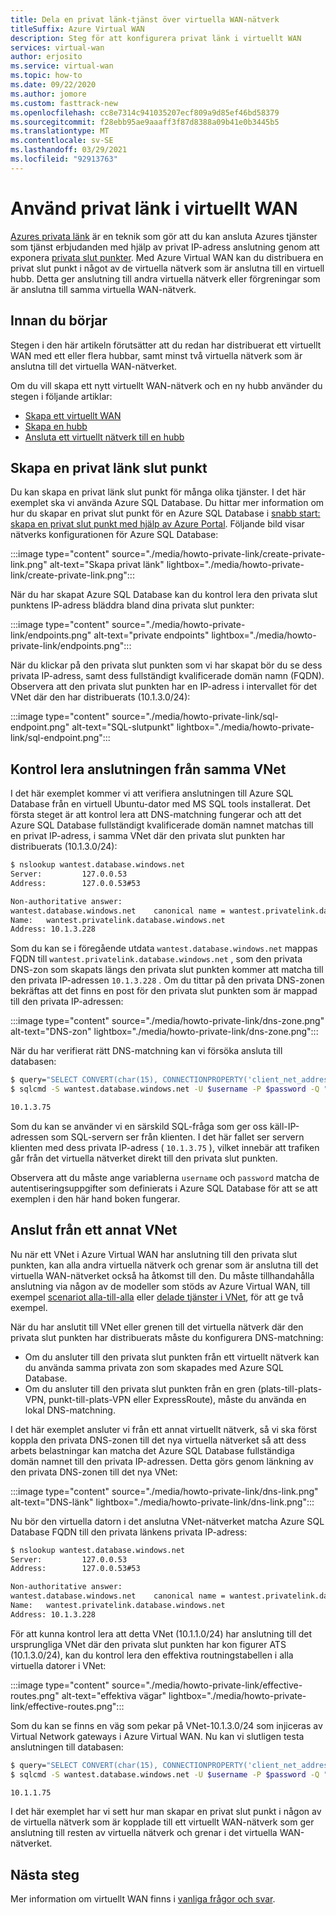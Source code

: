 ```yaml
---
title: Dela en privat länk-tjänst över virtuella WAN-nätverk
titleSuffix: Azure Virtual WAN
description: Steg för att konfigurera privat länk i virtuellt WAN
services: virtual-wan
author: erjosito
ms.service: virtual-wan
ms.topic: how-to
ms.date: 09/22/2020
ms.author: jomore
ms.custom: fasttrack-new
ms.openlocfilehash: cc8e7314c941035207ecf809a9d85ef46bd58379
ms.sourcegitcommit: f28ebb95ae9aaaff3f87d8388a09b41e0b3445b5
ms.translationtype: MT
ms.contentlocale: sv-SE
ms.lasthandoff: 03/29/2021
ms.locfileid: "92913763"
---
```

# <a name="use-private-link-in-virtual-wan"></a>Använd privat länk i virtuellt WAN

[Azures privata länk](../private-link/private-link-overview.md) är en teknik som gör att du kan ansluta Azures tjänster som tjänst erbjudanden med hjälp av privat IP-adress anslutning genom att exponera [privata slut punkter](../private-link/private-endpoint-overview.md). Med Azure Virtual WAN kan du distribuera en privat slut punkt i något av de virtuella nätverk som är anslutna till en virtuell hubb. Detta ger anslutning till andra virtuella nätverk eller förgreningar som är anslutna till samma virtuella WAN-nätverk.

## <a name="before-you-begin"></a>Innan du börjar

Stegen i den här artikeln förutsätter att du redan har distribuerat ett virtuellt WAN med ett eller flera hubbar, samt minst två virtuella nätverk som är anslutna till det virtuella WAN-nätverket.

Om du vill skapa ett nytt virtuellt WAN-nätverk och en ny hubb använder du stegen i följande artiklar:

* [Skapa ett virtuellt WAN](virtual-wan-site-to-site-portal.md#openvwan)
* [Skapa en hubb](virtual-wan-site-to-site-portal.md#hub)
* [Ansluta ett virtuellt nätverk till en hubb](virtual-wan-site-to-site-portal.md#hub)

## <a name="create-a-private-link-endpoint"></a><a name="endpoint"></a>Skapa en privat länk slut punkt

Du kan skapa en privat länk slut punkt för många olika tjänster. I det här exemplet ska vi använda Azure SQL Database. Du hittar mer information om hur du skapar en privat slut punkt för en Azure SQL Database i [snabb start: skapa en privat slut punkt med hjälp av Azure Portal](../private-link/create-private-endpoint-portal.md). Följande bild visar nätverks konfigurationen för Azure SQL Database:

:::image type="content" source="./media/howto-private-link/create-private-link.png" alt-text="Skapa privat länk" lightbox="./media/howto-private-link/create-private-link.png":::

När du har skapat Azure SQL Database kan du kontrol lera den privata slut punktens IP-adress bläddra bland dina privata slut punkter:

:::image type="content" source="./media/howto-private-link/endpoints.png" alt-text="private endpoints" lightbox="./media/howto-private-link/endpoints.png":::

När du klickar på den privata slut punkten som vi har skapat bör du se dess privata IP-adress, samt dess fullständigt kvalificerade domän namn (FQDN). Observera att den privata slut punkten har en IP-adress i intervallet för det VNet där den har distribuerats (10.1.3.0/24):

:::image type="content" source="./media/howto-private-link/sql-endpoint.png" alt-text="SQL-slutpunkt" lightbox="./media/howto-private-link/sql-endpoint.png":::

## <a name="verify-connectivity-from-the-same-vnet"></a><a name="connectivity"></a>Kontrol lera anslutningen från samma VNet

I det här exemplet kommer vi att verifiera anslutningen till Azure SQL Database från en virtuell Ubuntu-dator med MS SQL tools installerat. Det första steget är att kontrol lera att DNS-matchning fungerar och att det Azure SQL Database fullständigt kvalificerade domän namnet matchas till en privat IP-adress, i samma VNet där den privata slut punkten har distribuerats (10.1.3.0/24):

```bash
$ nslookup wantest.database.windows.net
Server:         127.0.0.53
Address:        127.0.0.53#53

Non-authoritative answer:
wantest.database.windows.net    canonical name = wantest.privatelink.database.windows.net.
Name:   wantest.privatelink.database.windows.net
Address: 10.1.3.228
```

Som du kan se i föregående utdata `wantest.database.windows.net` mappas FQDN till `wantest.privatelink.database.windows.net` , som den privata DNS-zon som skapats längs den privata slut punkten kommer att matcha till den privata IP-adressen `10.1.3.228` . Om du tittar på den privata DNS-zonen bekräftas att det finns en post för den privata slut punkten som är mappad till den privata IP-adressen:

:::image type="content" source="./media/howto-private-link/dns-zone.png" alt-text="DNS-zon" lightbox="./media/howto-private-link/dns-zone.png":::

När du har verifierat rätt DNS-matchning kan vi försöka ansluta till databasen:

```bash
$ query="SELECT CONVERT(char(15), CONNECTIONPROPERTY('client_net_address'));"
$ sqlcmd -S wantest.database.windows.net -U $username -P $password -Q "$query"

10.1.3.75
```

Som du kan se använder vi en särskild SQL-fråga som ger oss käll-IP-adressen som SQL-servern ser från klienten. I det här fallet ser servern klienten med dess privata IP-adress ( `10.1.3.75` ), vilket innebär att trafiken går från det virtuella nätverket direkt till den privata slut punkten.

Observera att du måste ange variablerna `username` och `password` matcha de autentiseringsuppgifter som definierats i Azure SQL Database för att se att exemplen i den här hand boken fungerar.

## <a name="connect-from-a-different-vnet"></a><a name="vnet"></a>Anslut från ett annat VNet

Nu när ett VNet i Azure Virtual WAN har anslutning till den privata slut punkten, kan alla andra virtuella nätverk och grenar som är anslutna till det virtuella WAN-nätverket också ha åtkomst till den. Du måste tillhandahålla anslutning via någon av de modeller som stöds av Azure Virtual WAN, till exempel [scenariot alla-till-alla](scenario-any-to-any.md) eller [delade tjänster i VNet](scenario-shared-services-vnet.md), för att ge två exempel.

När du har anslutit till VNet eller grenen till det virtuella nätverk där den privata slut punkten har distribuerats måste du konfigurera DNS-matchning:

* Om du ansluter till den privata slut punkten från ett virtuellt nätverk kan du använda samma privata zon som skapades med Azure SQL Database.
* Om du ansluter till den privata slut punkten från en gren (plats-till-plats-VPN, punkt-till-plats-VPN eller ExpressRoute), måste du använda en lokal DNS-matchning.

I det här exemplet ansluter vi från ett annat virtuellt nätverk, så vi ska först koppla den privata DNS-zonen till det nya virtuella nätverket så att dess arbets belastningar kan matcha det Azure SQL Database fullständiga domän namnet till den privata IP-adressen. Detta görs genom länkning av den privata DNS-zonen till det nya VNet:

:::image type="content" source="./media/howto-private-link/dns-link.png" alt-text="DNS-länk" lightbox="./media/howto-private-link/dns-link.png":::

Nu bör den virtuella datorn i det anslutna VNet-nätverket matcha Azure SQL Database FQDN till den privata länkens privata IP-adress:

```bash
$ nslookup wantest.database.windows.net
Server:         127.0.0.53
Address:        127.0.0.53#53

Non-authoritative answer:
wantest.database.windows.net    canonical name = wantest.privatelink.database.windows.net.
Name:   wantest.privatelink.database.windows.net
Address: 10.1.3.228
```

För att kunna kontrol lera att detta VNet (10.1.1.0/24) har anslutning till det ursprungliga VNet där den privata slut punkten har kon figurer ATS (10.1.3.0/24), kan du kontrol lera den effektiva routningstabellen i alla virtuella datorer i VNet:

:::image type="content" source="./media/howto-private-link/effective-routes.png" alt-text="effektiva vägar" lightbox="./media/howto-private-link/effective-routes.png":::

Som du kan se finns en väg som pekar på VNet-10.1.3.0/24 som injiceras av Virtual Network gateways i Azure Virtual WAN. Nu kan vi slutligen testa anslutningen till databasen:

```bash
$ query="SELECT CONVERT(char(15), CONNECTIONPROPERTY('client_net_address'));"
$ sqlcmd -S wantest.database.windows.net -U $username -P $password -Q "$query"

10.1.1.75
```

I det här exemplet har vi sett hur man skapar en privat slut punkt i någon av de virtuella nätverk som är kopplade till ett virtuellt WAN-nätverk som ger anslutning till resten av virtuella nätverk och grenar i det virtuella WAN-nätverket.

## <a name="next-steps"></a>Nästa steg

Mer information om virtuellt WAN finns i [vanliga frågor och svar](virtual-wan-faq.md).
